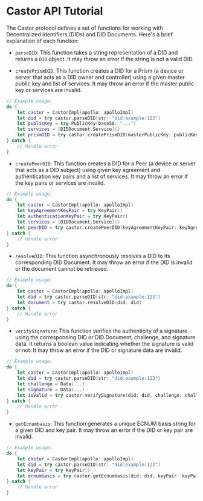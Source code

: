 # Castor API Tutorial

The Castor protocol defines a set of functions for working with Decentralized Identifiers (DIDs) and DID Documents. Here's a brief explanation of each function:

- `parseDID`: This function takes a string representation of a DID and returns a `DID` object. It may throw an error if the string is not a valid DID.

- `createPrismDID`: This function creates a DID for a Prism (a device or server that acts as a DID owner and controller) using a given master public key and list of services. It may throw an error if the master public key or services are invalid.

```swift
// Example usage:
do {
    let castor = CastorImpl(apollo: apolloImpl)
    let did = try castor.parseDID(str: "did:example:123")
    let publicKey = try PublicKey(base58: "...")
    let services = [DIDDocument.Service]()
    let prismDID = try castor.createPrismDID(masterPublicKey: publicKey, services: services)
} catch {
    // Handle error
}
```

- `createPeerDID`: This function creates a DID for a Peer (a device or server that acts as a DID subject) using given key agreement and authentication key pairs and a list of services. It may throw an error if the key pairs or services are invalid.

```swift
// Example usage:
do {
    let castor = CastorImpl(apollo: apolloImpl)
    let keyAgreementKeyPair = try KeyPair()
    let authenticationKeyPair = try KeyPair()
    let services = [DIDDocument.Service]()
    let peerDID = try castor.createPeerDID(keyAgreementKeyPair: keyAgreementKeyPair, authenticationKeyPair: authenticationKeyPair, services: services)
} catch {
    // Handle error
}
```

- `resolveDID`: This function asynchronously resolves a DID to its corresponding DID Document. It may throw an error if the DID is invalid or the document cannot be retrieved.

```swift
// Example usage:
do {
    let castor = CastorImpl(apollo: apolloImpl)
    let did = try castor.parseDID(str: "did:example:123")
    let document = try castor.resolveDID(did: did)
} catch {
    // Handle error
}
```

- `verifySignature`: This function verifies the authenticity of a signature using the corresponding DID or DID Document, challenge, and signature data. It returns a boolean value indicating whether the signature is valid or not. It may throw an error if the DID or signature data are invalid.

```swift
// Example usage:
do {
    let castor = CastorImpl(apollo: apolloImpl)
    let did = try castor.parseDID(str: "did:example:123")
    let challenge = Data(...)
    let signature = Data(...)
    let isValid = try castor.verifySignature(did: did, challenge: challenge, signature: signature)
} catch {
    // Handle error
}
```

- `getEcnumbasis`: This function generates a unique ECNUM basis string for a given DID and key pair. It may throw an error if the DID or key pair are invalid.

```swift
// Example usage:
do {
    let castor = CastorImpl(apollo: apolloImpl)
    let did = try castor.parseDID(str: "did:example:123")
    let keyPair = try KeyPair()
    let ecnumbasis = try castor.getEcnumbasis(did: did, keyPair: keyPair)
} catch {
    // Handle error
}
```
